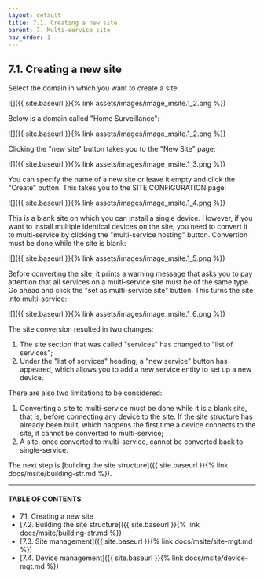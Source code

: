 ```yaml
---
layout: default
title: 7.1. Creating a new site
parent: 7. Multi-service site
nav_order: 1
---
```


## 7.1. Creating a new site

Select the domain in which you want to create a site:

![]({{ site.baseurl }}{% link assets/images/image_msite.1_2.png %})

Below is a domain called "Home Surveillance":

![]({{ site.baseurl }}{% link assets/images/image_msite.1_2.png %})

Clicking the "new site" button takes you to the "New Site" page:

![]({{ site.baseurl }}{% link assets/images/image_msite.1_3.png %})

You can specify the name of a new site or leave it empty and click the "Create" button. This takes you to the <span class="header-green">SITE CONFIGURATION</span> page:

![]({{ site.baseurl }}{% link assets/images/image_msite.1_4.png %})

This is a blank site on which you can install a single device. However, if you want to install multiple identical devices on the site, you need to convert it to multi-service by clicking the "multi-service hosting" button. Convertion must be done while the site is blank:

![]({{ site.baseurl }}{% link assets/images/image_msite.1_5.png %})

Before converting the site, it prints a warning message that asks you to pay attention that all services on a multi-service site must be of the same type. Go ahead and click the "set as multi-service site" button. This turns the site into multi-service:

![]({{ site.baseurl }}{% link assets/images/image_msite.1_6.png %})

The site conversion resulted in two changes:  
1.	The site section that was called "services" has changed to "list of services";
2.	Under the "list of services" heading, a "new service" button has appeared, which allows you to add a new service entity to set up a new device.  

There are also two limitations to be considered:
1.	Converting a site to multi-service must be done while it is a blank site, that is, before connecting any device to the site. If the site structure has already been built, which happens the first time a device connects to the site, it cannot be converted to multi-service;
2.	A site, once converted to multi-service, cannot be converted back to single-service.  

The next step is [building the site structure]({{ site.baseurl }}{% link docs/msite/building-str.md %}).

---
#### TABLE OF CONTENTS
* 7.1. Creating a new site
* [7.2. Building the site structure]({{ site.baseurl }}{% link docs/msite/building-str.md %})
* [7.3. Site management]({{ site.baseurl }}{% link docs/msite/site-mgt.md %})
* [7.4. Device management]({{ site.baseurl }}{% link docs/msite/device-mgt.md %})
